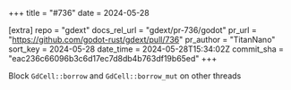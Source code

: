 +++
title = "#736"
date = 2024-05-28

[extra]
repo = "gdext"
docs_rel_url = "gdext/pr-736/godot"
pr_url = "https://github.com/godot-rust/gdext/pull/736"
pr_author = "TitanNano"
sort_key = 2024-05-28
date_time = 2024-05-28T15:34:02Z
commit_sha = "eac236c66096b3c6d17ec7d8db4b763df19b65ed"
+++

Block `GdCell::borrow` and `GdCell::borrow_mut` on other threads
